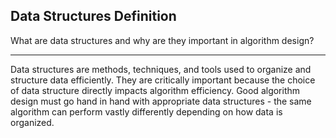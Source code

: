 ## Data Structures Definition

What are data structures and why are they important in algorithm design?

---

Data structures are methods, techniques, and tools used to organize and structure data efficiently. They are critically important because the choice of data structure directly impacts algorithm efficiency. Good algorithm design must go hand in hand with appropriate data structures - the same algorithm can perform vastly differently depending on how data is organized.

